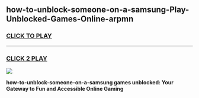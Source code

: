 
## how-to-unblock-someone-on-a-samsung-Play-Unblocked-Games-Online-arpmn
<h3>
<a href="https://premium76.site?title=how-to-unblock-someone-on-a-samsung&ref=25A">CLICK TO PLAY</a></h3>
<hr>

<h3>
<a href="https://premium76.site?title=how-to-unblock-someone-on-a-samsung&ref=25A">CLICK 2 PLAY</a>
  
</h3>

<a href="https://premium76.site?title=how-to-unblock-someone-on-a-samsung&ref=25A"><img src="https://clearcache.store/games.png"></a>


**how-to-unblock-someone-on-a-samsung games unblocked: Your Gateway to Fun and Accessible Online Gaming**
